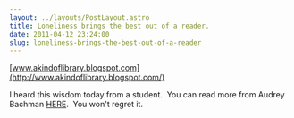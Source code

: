 ```yaml
---
layout: ../layouts/PostLayout.astro
title: Loneliness brings the best out of a reader.
date: 2011-04-12 23:24:00
slug: loneliness-brings-the-best-out-of-a-reader
---
```


[www.akindoflibrary.blogspot.com](http://www.akindoflibrary.blogspot.com/)

I heard this wisdom today from a student.  You can read more from Audrey Bachman [HERE](http://lostinreading.blogspot.com/).  You won't regret it.
